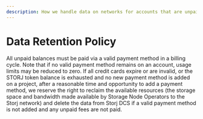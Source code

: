 ```yaml
---
description: How we handle data on networks for accounts that are unpaid.
---
```


# Data Retention Policy

All unpaid balances must be paid via a valid payment method in a billing cycle. Note that if no valid payment method remains on an account, usage limits may be reduced to zero. If all credit cards expire or are invalid, or the STORJ token balance is exhausted and no new payment method is added on a project, after a reasonable time and opportunity to add a payment method, we reserve the right to reclaim the available resources (the storage space and bandwidth made available by Storage Node Operators to the Storj network) and delete the data from Storj DCS if a valid payment method is not added and any unpaid fees are not paid.
